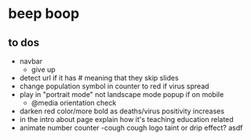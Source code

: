 # beep boop
## to dos
- navbar
	- give up
- detect url if it has # meaning that they skip slides
- change population symbol in counter to red if virus spread
- play in "portrait mode" not landscape mode popup if on mobile
	- @media orientation check
- darken red color/more bold as deaths/virus positivity increases
- in the intro about page explain how it's teaching education related
- animate number counter
-cough cough logo taint or drip effect?
asdf